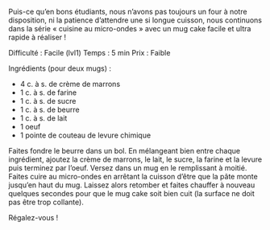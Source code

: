 Puis-ce qu’en bons étudiants, nous n’avons pas toujours un four à notre disposition, ni la patience d’attendre une si longue cuisson, nous continuons dans la série « cuisine au micro-ondes » avec un mug cake facile et ultra rapide à réaliser !

Difficulté : Facile (lvl1)
 Temps : 5 min
 Prix : Faible

Ingrédients (pour deux mugs) :
- 4 c. à s. de crème de marrons
 - 1 c. à s. de farine
 - 1 c. à s. de sucre
 - 1 c. à s. de beurre
 - 1 c. à s. de lait
 - 1 oeuf
 - 1 pointe de couteau de levure chimique

Faites fondre le beurre dans un bol. En mélangeant bien entre chaque ingrédient, ajoutez la crème de marrons, le lait, le sucre, la farine et la levure puis terminez par l’oeuf. Versez dans un mug en le remplissant à moitié. Faites cuire au micro-ondes en arrêtant la cuisson d’être que la pâte monte jusqu’en haut du mug. Laissez alors retomber et faites chauffer à nouveau quelques secondes pour que le mug cake soit bien cuit (la surface ne doit pas être trop collante).

Régalez-vous !
